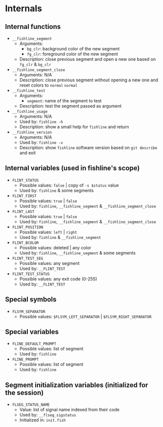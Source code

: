 # Internals
## Internal functions

- `__fishline_segment`
  - Arguments:
    - `bg_clr`: background color of the new segment
    - `fg_clr`: foreground color of the new segment
  - Description: close previous segment and open a new one based on `fg_clr` & `bg_clr`
- `__fishline_segment_close`
  - Arguments: N/A
  - Description: close previous segment without opening a new one and reset colors to `normal` `normal`
- `__fishline_test`
  - Arguments:
    - `segment`: name of the segment to test
  - Description: test the segment passed as argument
- `__fishline_usage`
  - Arguments: N/A
  - Used by: `fishline -h`
  - Description: show a small help for `fishline` and return
- `__fishline_version`
  - Arguments: N/A
  - Used by: `fishline -v`
  - Description: show `fishline` software version based on `git describe` and exit

## Internal variables (used in fishline's scope)

- `FLINT_STATUS`
  - Possible values: `false` | copy of `-s $status` value
  - Used by: `fishline` & some segments
- `FLINT_FIRST`
  - Possible values: `true` | `false`
  - Used by: `fishline`, `__fishline_segment` & `__fishline_segment_close`
- `FLINT_LAST`
  - Possible values: `true` | `false`
  - Used by: `fishline`, `__fishline_segment` & `__fishline_segment_close`
- `FLINT_POSITION`
  - Possible values: `left` | `right`
  - Used by: `fishline` & `__fishline_segment`
- `FLINT_BCOLOR`
  - Possible values: deleted | any color
  - Used by: `fishline`, `__fishline_segment` & some segments
- `FLINT_TEST_SEG`
  - Possible values: any segment
  - Used by: `__FLINT_TEST`
- `FLINT_TEST_STATUS`
  - Possible values: any exit code (0-255)
  - Used by: `__FLINT_TEST`

## Special symbols

- `FLSYM_SEPARATOR`
  - Possible values: `$FLSYM_LEFT_SEPARATOR` | `$FLSYM_RIGHT_SEPARATOR`

## Special variables

- `FLINE_DEFAULT_PROMPT`
  - Possible values: list of segment
  - Used by: `fishline`
- `FLINE_PROMPT`
  - Possible values: list of segment
  - Used by: `fishline`

## Segment initialization variables (initialized for the session)

- `FLSEG_STATUS_NAME`
  - Value: list of signal name indexed from their code
  - Used by: `__flseg_sigstatus`
  - Initialized in: `init.fish`
